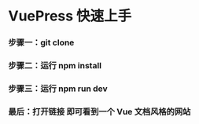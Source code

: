 
# VuePress 快速上手

### 步骤一：git clone 

### 步骤二：运行 npm install

### 步骤三：运行 npm run dev

### 最后：打开链接 即可看到一个 Vue 文档风格的网站
